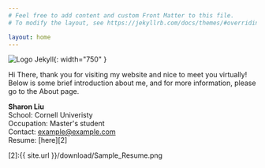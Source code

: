 ```yaml
---
# Feel free to add content and custom Front Matter to this file.
# To modify the layout, see https://jekyllrb.com/docs/themes/#overriding-theme-defaults

layout: home
---
```


![Logo Jekyll]({{site.url}}/download/hp_images.jpg ){: width="750" }  


Hi There, thank you for visiting my website and nice to meet you virtually! Below is some brief introduction about me, and for more information, please go to the About page.


**Sharon Liu**  
School: Cornell Univeristy  
Occupation: Master's student  
Contact: example@example.com  
Resume: [here][2]  

[2]:{{ site.url }}/download/Sample_Resume.png


